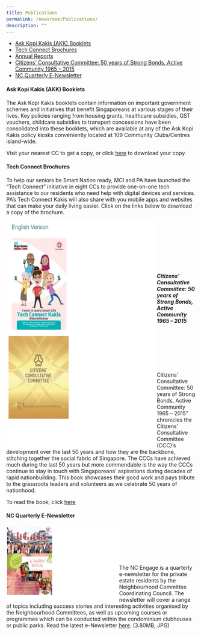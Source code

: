 ```yaml
---
title: Publications
permalink: /newsroom/Publications/
description: ""
---
```

* <a href="#Ask_Kopi_Kakis">Ask Kopi Kakis (AKK) Booklets</a>
* <a href="#Tech_Connect_Brochures">Tech Connect Brochures</a>
* [Annual Reports](/about-us/Annual-Reports)
* <a href="#Citizen_Con_Comm">Citizens’ Consultative Committee: 50 years of Strong Bonds, Active Community 1965 – 2015</a>
* <a href="#NC_Quart_News">NC Quarterly E-Newsletter</a>
 

<a id="Ask_Kopi_Kakis"></a>
#### Ask Kopi Kakis (AKK) Booklets

The Ask Kopi Kakis booklets contain information on important government schemes and initiatives that benefit Singaporeans at various stages of their lives. Key policies ranging from housing grants, healthcare subsidies, GST vouchers, childcare subsidies to transport concessions have been consolidated into these booklets, which are available at any of the Ask Kopi Kakis policy kiosks conveniently located at 109 Community Clubs/Centres island-wide.

Visit your nearest CC to get a copy, or click [here](/engage/Connect-With-Government/Ask-Kopi-Kakis) to download your copy.

<a id="Tech_Connect_Brochures"></a>
#### Tech Connect Brochures 

To help our seniors be Smart Nation ready, MCI and PA have launched the “Tech Connect” initiative in eight CCs to provide one-on-one tech assistance to our residents who need help with digital devices and services.  PA’s Tech Connect Kakis will also share with you mobile apps and websites that can make your daily living easier. Click on the links below to download a copy of the brochure.

<img style="height:300px;width:400px"  align="left" src="/images/NewsRoom/Publications/Cover1.jpg"><br><br><br><br><br><br><br>

<a id="Citizen_Con_Comm"></a>
##### Citizens’ Consultative Committee: 50 years of Strong Bonds, Active Community 1965 – 2015
<img style="height:300px;width:400px"  align="left" src="/images/NewsRoom/Publications/Cover2.jpg"><br><br><br><br><br><br>
Citizens’ Consultative Committee: 50 years of Strong Bonds, Active Community 1965 – 2015” chronicles the Citizens’ Consultative Committee (CCC)’s development over the last 50 years and how they are the backbone, stitching together the social fabric of Singapore. The CCCs have achieved much during the last 50 years but more commendable is the way the CCCs continue to stay in touch with Singaporeans’ aspirations during decades of rapid nationbuilding. This book showcases their good work and pays tribute to the grassroots leaders and volunteers as we celebrate 50 years of nationhood.

To read the book, click [here](https://en.calameo.com/read/0045413478a6be90340a5)

<a id="NC_Quart_News"></a>
#### NC Quarterly E-Newsletter 

<img style="height:200px;width:300px"  align="left" src="/images/NewsRoom/Publications/Cover3.jpg"><br><br><br><br><br><br>
The NC Engage is a quarterly e-newsletter for the private estate residents by the Neighbourhood Committee Coordinating Council. The newsletter will cover a range of topics including success stories and interesting activities organised by the Neighbourhood Committees, as well as upcoming courses or programmes which can be conducted within the condominium clubhouses or public parks. Read the latest e-Newsletter [here](//). (3.80MB, JPG)